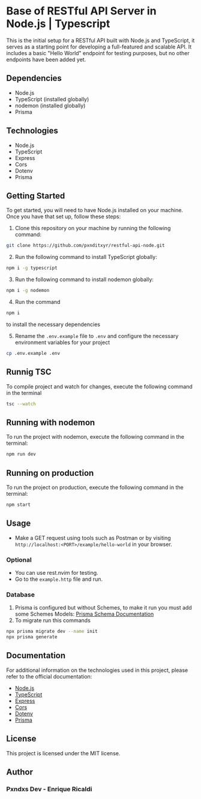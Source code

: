 # Base of RESTful API Server in Node.js | Typescript

This is the initial setup for a RESTful API built with Node.js and TypeScript, it serves as a starting point for developing a full-featured and scalable API. It includes a basic "Hello World" endpoint for testing purposes, but no other endpoints have been added yet.

## Dependencies
- Node.js
- TypeScript (installed globally)
- nodemon (installed globally)
- Prisma

## Technologies
- Node.js
- TypeScript
- Express
- Cors
- Dotenv
- Prisma

## Getting Started
To get started, you will need to have Node.js installed on your machine. Once you have that set up, follow these steps:

1. Clone this repository on your machine by running the following command:
```bash
git clone https://github.com/pxnditxyr/restful-api-node.git
```

2. Run the following command to install TypeScript globally:
```bash
npm i -g typescript
```
3. Run the following command to install nodemon globally:
```bash
npm i -g nodemon
```
4. Run the command 
```bash
npm i
```
to install the necessary dependencies

5. Rename the `.env.example` file to `.env` and configure the necessary environment variables for your project
```bash
cp .env.example .env
```

## Runnig TSC
To compile project and watch for changes, execute the following command in the terminal
```bash
tsc --watch
```

## Running with nodemon
To run the project with nodemon, execute the following command in the terminal:
```bash
npm run dev
```

## Running on production
To run the project on production, execute the following command in the terminal:
```bash
npm start
```

## Usage
- Make a GET request using tools such as Postman or by visiting `http://localhost:<PORT>/example/hello-world` in your browser.

### Optional
- You can use rest.nvim for testing. 
- Go to the `example.http` file and run.

### Database
1.  Prisma is configured but without Schemes, to make it run you must add some Schemes
Models: [Prisma Schema Documentation](https://www.prisma.io/docs/concepts/components/prisma-schema)
2. To migrate run this commands
```bash
npx prisma migrate dev --name init
npx prisma generate
```

## Documentation
For additional information on the technologies used in this project, please refer to the official documentation:
- [Node.js](https://nodejs.org/en/docs/)
- [TypeScript](https://www.typescriptlang.org/docs/)
- [Express](https://expressjs.com/en/starter/installing.html)
- [Cors](https://www.npmjs.com/package/cors#installation)
- [Dotenv](https://www.npmjs.com/package/dotenv)
- [Prisma](https://www.prisma.io/docs/getting-started/quickstart)

## License
This project is licensed under the MIT license.

## Author
### Pxndxs Dev - Enrique Ricaldi
